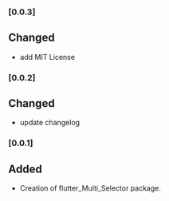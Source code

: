 ### [0.0.3] 
## Changed
- add MIT License

### [0.0.2] 
## Changed
- update changelog

### [0.0.1] 
## Added
- Creation of flutter_Multi_Selector package.

